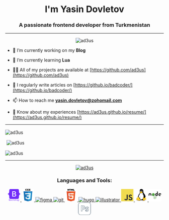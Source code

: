 <h1 align="center">I'm Yasin Dovletov</h1>
<h3 align="center">A passionate frontend developer from Turkmenistan</h3>

<hr>

<p align="center"> <img src="https://komarev.com/ghpvc/?username=ad3us&label=Profile%20views&color=0e75b6&style=flat" alt="ad3us" /> </p>

- 🔭 I’m currently working on my **Blog**

- 🌱 I’m currently learning **Lua**

- 👨‍💻 All of my projects are available at [https://github.com/ad3us](https://github.com/ad3us)

- 📝 I regularly write articles on [https://github.io/badcoder/](https://github.io/badcoder/)

- 📫 How to reach me **yasin.dovletov@zohomail.com**

- 📄 Know about my experiences [https://ad3us.github.io/resume/](https://ad3us.github.io/resume/)

<hr>

<p><img align="center" src="https://github-readme-stats.vercel.app/api/top-langs?username=ad3us&show_icons=true&locale=en&layout=compact" alt="ad3us" /></p>

<p>&nbsp;<img align="center" src="https://github-readme-stats.vercel.app/api?username=ad3us&show_icons=true&locale=en" alt="ad3us" /></p>

<p><img align="center" src="https://github-readme-streak-stats.herokuapp.com/?user=ad3us&" alt="ad3us" /></p>

<hr>

<p align="center"> <a href="https://github.com/ryo-ma/github-profile-trophy"><img src="https://github-profile-trophy.vercel.app/?username=ad3us" alt="ad3us" /></a> </p>

<h3 align="center">Languages and Tools:</h3>
<p align="center"> <a href="https://getbootstrap.com" target="_blank" rel="noreferrer"> <img src="https://raw.githubusercontent.com/devicons/devicon/master/icons/bootstrap/bootstrap-plain-wordmark.svg" alt="bootstrap" width="40" height="40"/> </a> <a href="https://www.w3schools.com/css/" target="_blank" rel="noreferrer"> <img src="https://raw.githubusercontent.com/devicons/devicon/master/icons/css3/css3-original-wordmark.svg" alt="css3" width="40" height="40"/> </a> <a href="https://www.figma.com/" target="_blank" rel="noreferrer"> <img src="https://www.vectorlogo.zone/logos/figma/figma-icon.svg" alt="figma" width="40" height="40"/> </a> <a href="https://git-scm.com/" target="_blank" rel="noreferrer"> <img src="https://www.vectorlogo.zone/logos/git-scm/git-scm-icon.svg" alt="git" width="40" height="40"/> </a> <a href="https://www.w3.org/html/" target="_blank" rel="noreferrer"> <img src="https://raw.githubusercontent.com/devicons/devicon/master/icons/html5/html5-original-wordmark.svg" alt="html5" width="40" height="40"/> </a> <a href="https://gohugo.io/" target="_blank" rel="noreferrer"> <img src="https://api.iconify.design/logos-hugo.svg" alt="hugo" width="40" height="40"/> </a> <a href="https://www.adobe.com/in/products/illustrator.html" target="_blank" rel="noreferrer"> <img src="https://www.vectorlogo.zone/logos/adobe_illustrator/adobe_illustrator-icon.svg" alt="illustrator" width="40" height="40"/> </a> <a href="https://developer.mozilla.org/en-US/docs/Web/JavaScript" target="_blank" rel="noreferrer"> <img src="https://raw.githubusercontent.com/devicons/devicon/master/icons/javascript/javascript-original.svg" alt="javascript" width="40" height="40"/> </a> <a href="https://www.linux.org/" target="_blank" rel="noreferrer"> <img src="https://raw.githubusercontent.com/devicons/devicon/master/icons/linux/linux-original.svg" alt="linux" width="40" height="40"/> </a> <a href="https://nodejs.org" target="_blank" rel="noreferrer"> <img src="https://raw.githubusercontent.com/devicons/devicon/master/icons/nodejs/nodejs-original-wordmark.svg" alt="nodejs" width="40" height="40"/> </a> <a href="https://www.photoshop.com/en" target="_blank" rel="noreferrer"> <img src="https://raw.githubusercontent.com/devicons/devicon/master/icons/photoshop/photoshop-line.svg" alt="photoshop" width="40" height="40"/> </a> </p>
